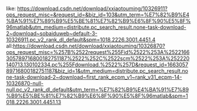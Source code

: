 like: https://download.csdn.net/download/xxiaotouming/10326911?ops_request_misc=&request_id=&biz_id=103&utm_term=%E7%82%B9%E4%BA%91%E7%89%B9%E5%BE%81%E7%82%B9%E6%8F%90%E5%8F%96matlab&utm_medium=distribute.pc_search_result.none-task-download-2~download~sobaiduweb~default-3-10326911.pc_v2_rank_dl_default&spm=1018.2226.3001.4451.4
all:https://download.csdn.net/download/xxiaotouming/10326870?ops_request_misc=%257B%2522request%255Fid%2522%253A%2522166305789716800182751187%2522%252C%2522scm%2522%253A%252220140713.130102334.pc%255Fdownload.%2522%257D&request_id=166305789716800182751187&biz_id=1&utm_medium=distribute.pc_search_result.none-task-download-2~download~first_rank_ecpm_v1~rank_v31_ecpm-14-10326870-null-null.pc_v2_rank_dl_default&utm_term=%E7%82%B9%E4%BA%91%E7%89%B9%E5%BE%81%E7%82%B9%E6%8F%90%E5%8F%96matlab&spm=1018.2226.3001.4451.13